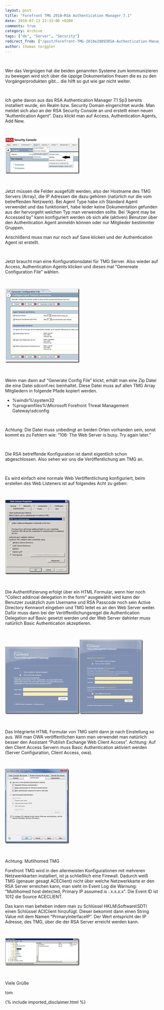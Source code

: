 ```yaml
---
layout: post
title: "Forefront TMG 2010–RSA Authentication Manager 7.1"
date: 2010-07-13 22:33:00 +0200
comments: true
category: Archive
tags: ["de", "Server", "Security"]
redirect_from: ["/post/Forefront-TMG-2010e28093RSA-Authentication-Manager-71", "/post/forefront-tmg-2010e28093rsa-authentication-manager-71"]
author: thomas torggler
---
```

<!-- more -->
<p>&nbsp;</p>
<p>Wer das Vergn&uuml;gen hat die beiden genannten Systeme zum kommunizieren zu bewegen wird sich &uuml;ber die &uuml;ppige Dokumentation freuen die es zu den Vorg&auml;ngerprodukten gibt&hellip; die&nbsp;hilft so gut wie gar nicht weiter.</p>
<p>&nbsp;</p>
<p>Ich gehe davon aus das RSA Authentication Manager 7.1 Sp3 bereits installiert wurde, ein Realm bzw. Security Domain eingerichtet wurde. Man meldet sich also an der RSA Security Console an und erstellt einen neuen &ldquo;Authentication Agent&rdquo;. Dazu klickt man auf Access, Authentication Agents, Add New.</p>
<p>&nbsp;</p>
<p><a href="/assets/archive/rsa.jpg"><img class="wlDisabledImage" style="display: inline; border-width: 0px;" title="rsa" src="/assets/archive/rsa_thumb.jpg" alt="rsa" width="244" height="119" border="0" /></a></p>
<p>&nbsp;</p>
<p>Jetzt m&uuml;ssen die Felder ausgef&uuml;llt werden, also der Hostname des TMG Servers (Array), die IP Adressen die dazu geh&ouml;ren (nat&uuml;rlich nur die vom betreffenden Netzwerk). Bei Agent Type habe ich Standard Agent verwendet und das funktioniert, habe leider keine Dokumentation gefunden aus der hervorgeht welchen Typ man verwenden sollte. Bei &ldquo;Agent may be Accessed by&rdquo; kann konfiguriert werden ob sich alle (aktiven) Benutzer &uuml;ber den Authentication Agent anmeldn k&ouml;nnen oder nur Mitglieder bestimmter Gruppen.</p>
<p>Anschli&szlig;end muss man nur noch auf Save klicken und der Authentication Agent ist erstellt.</p>
<p>&nbsp;</p>
<p>Jetzt braucht man eine Konfigurationsdatei f&uuml;r TMG Server. Also wieder auf Access, Authentication Agents klicken und dieses mal &ldquo;Genereate Configuration File&rdquo; w&auml;hlen.</p>
<p>&nbsp;</p>
<p><a href="/assets/archive/rsa2.jpg"><img class="wlDisabledImage" style="display: inline; border-width: 0px;" title="rsa2" src="/assets/archive/rsa2_thumb.jpg" alt="rsa2" width="244" height="244" border="0" /></a></p>
<p>&nbsp;</p>
<p>Wenn man dann auf &ldquo;Generate Config File&rdquo; klickt, erh&auml;lt man eine Zip Datei die eine Datei sdconf.rec beinhaltet. Diese Datei muss auf allen TMG Array Mitgliedern in folgende Pfade kopiert werden.</p>
<ul>
<li>%windir%\system32</li>
<li>%programfiles%\Microsoft Forefront Threat Management Gateway\sdconfig</li>
</ul>
<p>&nbsp;</p>
<p>Achtung: Die Datei muss unbedingt an beiden Orten vorhanden sein, sonst kommt es zu Fehlern wie: &ldquo;106: The Web Server is busy. Try again later.&rdquo;</p>
<p>&nbsp;</p>
<p>Die RSA betreffende Konfiguration ist damit eigentlich schon abgeschlossen. Also sehen wir uns die Ver&ouml;ffentlichung am TMG an.</p>
<p>&nbsp;</p>
<p>Es wird einfach eine normale Web Ver&ouml;ffentlichung konfiguriert, beim erstellen des Web Listeners ist auf folgendes Acht zu geben:</p>
<p>&nbsp;</p>
<p><a href="/assets/archive/listener.jpg"><img class="wlDisabledImage" style="display: inline; border-width: 0px;" title="listener" src="/assets/archive/listener_thumb.jpg" alt="listener" width="212" height="244" border="0" /></a></p>
<p>&nbsp;</p>
<p>Die Authentifizierung erfolgt &uuml;ber ein HTML Formular, wenn hier noch &ldquo;Collect addinoal delegation in the form&rdquo; ausgew&auml;hlt wird kann der Benutzer zus&auml;tzlich zum Username und RSA Passcode noch sein Active Directory Kennwort eingeben und TMG leitet es an den Web Server weiter. Daf&uuml;r muss dann bei der Ver&ouml;ffentlichungsregel die Authentication Delegation auf Basic gesetzt werden und der Web Server dahinter muss nat&uuml;rlich Basic Authentication akzeptieren.</p>
<p>&nbsp;</p>
<p><a href="/assets/archive/listener_1.jpg"><img class="wlDisabledImage" style="display: inline; border-width: 0px;" title="listener" src="/assets/archive/listener_thumb_1.jpg" alt="listener" width="244" height="221" border="0" /></a><a href="/assets/archive/listener2.jpg"><img class="wlDisabledImage" style="display: inline; border-width: 0px;" title="listener2" src="/assets/archive/listener2_thumb.jpg" alt="listener2" width="208" height="244" border="0" /></a></p>
<p>&nbsp;</p>
<p>Das Integrierte HTML Formular von TMG sieht dann je nach Einstellung so aus. Will man OWA ver&ouml;ffentlichen kann man verwendet man nat&uuml;rlich besser den Assistant &ldquo;Publish Exchange Web Client Access&rdquo;. Achtung: Auf den Client Access Servern muss Basic Authentication aktiviert werden (Server Configuration, Client Access, owa).</p>
<p>&nbsp;</p>
<p><a href="/assets/archive/image_147.png"><img class="wlDisabledImage" style="margin: 0px; display: inline; border: 0px;" title="image" src="/assets/archive/image_thumb_145.png" alt="image" width="210" height="244" border="0" /></a></p>
<p>&nbsp;</p>
<p>Achtung: Mutlihomed TMG</p>
<p>Forefront TMG wird in den allermeisten Konfigurationen mit mehreren Netzwerkkarten installiert, ist ja schlie&szlig;lich eine Firewall. Dadurch wei&szlig; TMG (genauer gesagt ACEClient) nicht &uuml;ber welche Netzwerkkarte er den RSA Server erreichen kann, man sieht im Event Log die Warnung: &ldquo;Multihomed host detected; Primary IP assumed is : x.x.x.x&rdquo;. Die Event ID ist 1012 die Source ACECLIENT.</p>
<p>Das kann man beheben indem man zu Schl&uuml;ssel HKLM\Software\SDTI einen Schl&uuml;ssel ACIClient hinzuf&uuml;gt. Dieser bekommt dann einen String Value mit dem Namen &ldquo;PrimaryInterfaceIP&rdquo;. Der Wert entspricht der IP Adresse, des TMG, &uuml;ber die der RSA Server erreicht werden kann.</p>
<p>&nbsp;</p>
<p><a href="/assets/archive/listener2_1.jpg"><img class="wlDisabledImage" style="display: inline; border-width: 0px;" title="listener2" src="/assets/archive/listener2_thumb_1.jpg" alt="listener2" width="244" height="90" border="0" /></a></p>
<p>&nbsp;</p>
<p>Viele Gr&uuml;&szlig;e</p>
<p>tom</p>
{% include imported_disclaimer.html %}
